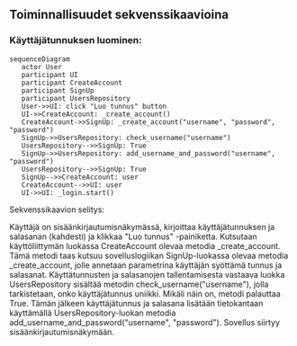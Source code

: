 ## Toiminnallisuudet sekvenssikaavioina

### Käyttäjätunnuksen luominen:

```mermaid
sequenceDiagram
   actor User
   participant UI
   participant CreateAccount
   participant SignUp
   participant UsersRepository
   User->>UI: click "Luo tunnus" button
   UI->>CreateAccount: _create_account()
   CreateAccount->>SignUp: _create_account("username", "password", "password")
   SignUp->>UsersRepository: check_username("username")
   UsersRepository-->>SignUp: True
   SignUp->>UsersRepository: add_username_and_password("username", "password")
   UsersRepository-->>SignUp: True
   SignUp-->>CreateAccount: user
   CreateAccount-->>UI: user
   UI->>UI: _login.start()
```
Sekvenssikaavion selitys:

Käyttäjä on sisäänkirjautumisnäkymässä, kirjoittaa käyttäjätunnuksen ja salasanan (kahdesti) ja klikkaa "Luo tunnus" -painiketta. Kutsutaan käyttöliittymän luokassa CreateAccount olevaa metodia _create_account. Tämä metodi taas kutsuu sovelluslogiikan SignUp-luokassa olevaa metodia _create_account, jolle annetaan parametrina käyttäjän syöttämä tunnus ja salasanat. Käyttätunnusten ja salasanojen tallentamisesta vastaava luokka UsersRepository sisältää metodin check_username("username"), jolla tarkistetaan, onko käyttäjätunnus uniikki. Mikäli näin on, metodi palauttaa True. Tämän jälkeen käyttäjätunnus ja salasana lisätään tietokantaan käyttämällä UsersRepository-luokan metodia add_username_and_password("username", "password"). Sovellus siirtyy sisäänkirjautumisnäkymään.
